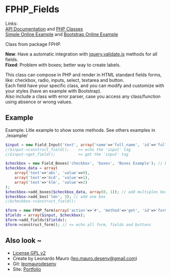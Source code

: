 # FPHP_Fields #

Links:      
[API Documentation](http://doc.leonardomauro.com/fphp/) and [PHP Classes](http://www.phpclasses.org/fphp_fields)   
[Simple Online Example](http://projects.leonardomauro.com/FPHP_Fields/example/index.php) and [Bootstrap Online Example](http://projects.leonardomauro.com/FPHP_Fields/example/index.bootstrap.php)   
   
Class from package FPHP.   

**New**: Have a automatic integration with [jquery.validate.js](https://jqueryvalidation.org) methods for all fields.   
**Fixed**: Problem with boxes; better way to create labels.   
   
This class can compose in PHP and render in HTML standard fields forms, like: checkbox, radio, inputs, select, textarea and button.   
Each field have your specific class, and you can modify and customize with your styles (have an example with Bootstrap).     
Also include a class with error parser, case you access any class/function using absence or wrong values.   
   
## Example  
Example: Litle example to show some methods. See others examples in ./example/   
   
```php
$input = new Field_Input('text', array('name'=>'full_name', 'id'=>'full_name', 'validate'=>['required'=>true, 'minlength'=>10]), 'Name');   
//$input->construct_field();	<= echo the 'input' tag   
//$input->get_field();			<= get the 'input' tag   

$checkbox = new Field_Boxes('checkbox', 'boxes', 'Boxes Example'); // boxes => checkbox or radio   
$checkbox_data = array(   
	array('text'=>'abc', 'value'=>0),   
	array('text'=>'bcd', 'value'=>1),   
	array('text'=>'klm', 'value'=>2)   
);   
$checkbox->add_boxes($checkbox_data, array(0, 1)); // add multiples box   
$checkbox->add_box('lmn', 3); // add one box   
//$checkbox->construct_field();   

$form = new FPHP_form(array('action'=>'#', 'method'=>'get', 'id'=>'form_example', 'name'=>'form_example'));   
$fields = array($input, $checkbox);   
$form->add_fields($fields);   
$form->construct_form(); // <= echo all form, fields and buttons   
```

## Also look ~  	
* [License GPL v2](https://www.gnu.org/licenses/old-licenses/gpl-2.0.html)
* Create by Leonardo Mauro (leo.mauro.desenv@gmail.com)
* Git: [leomaurodesenv](https://github.com/leomaurodesenv/)
* Site: [Portfolio](http://leonardomauro.com/portfolio/)
